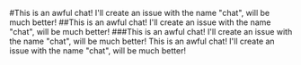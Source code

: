 #This is an awful chat! I'll create an issue with the name "chat", will be much better!
##This is an awful chat! I'll create an issue with the name "chat", will be much better!
###This is an awful chat! I'll create an issue with the name "chat", will be much better!
This is an awful chat! I'll create an issue with the name "chat", will be much better!
